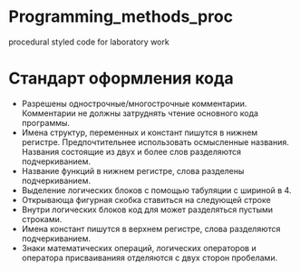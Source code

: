 # Programming_methods_proc
procedural styled code for laboratory work

# Стандарт оформления кода

- Разрешены однострочные/многострочные комментарии. Комментарии не должны затруднять чтение основного кода программы.
- Имена структур, переменных и констант пишутся в нижнем регистре. Предпочтительнее использовать осмысленные названия. Названия состоящие из двух и более слов разделяются подчеркиванием.
- Название функций в нижнем регистре, слова разделены подчеркиванием.
- Выделение логических блоков с помощью табуляции с шириной в 4.
- Открывающа фигурная скобка ставиться на следующей строке
- Внутри логических блоков код для может разделяться пустыми строками.
- Имена констант пишутся в верхнем регистре, слова разделяются подчеркиванием.
- Знаки математических операций, логических операторов и оператора присваиванияя отделяются с двух сторон пробелами.